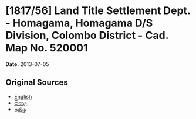 # [1817/56] Land Title Settlement Dept. - Homagama, Homagama D/S Division, Colombo District - Cad. Map No. 520001

**Date:** 2013-07-05

## Original Sources

- [English](https://documents.gov.lk/view/extra-gazettes/2013/7/1817-56_E.pdf)
- [සිංහල](https://documents.gov.lk/view/extra-gazettes/2013/7/1817-56_S.pdf)
- [தமிழ்](https://documents.gov.lk/view/extra-gazettes/2013/7/1817-56_T.pdf)
